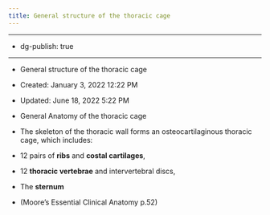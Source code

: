 ```yaml
---
title: General structure of the thoracic cage
---
```


- --

- dg-publish: true

- --

- General structure of the thoracic cage

- Created: January 3, 2022 12:22 PM

- Updated: June 18, 2022 5:22 PM

- General Anatomy of the thoracic cage

- The skeleton of the thoracic wall forms an osteocartilaginous thoracic cage, which includes:

- 12 pairs of **ribs** and **costal cartilages**,

- 12 **thoracic vertebrae** and intervertebral discs,

- The **sternum**

- (Moore’s Essential Clinical Anatomy p.52)
